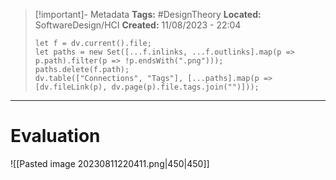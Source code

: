 > [!important]- Metadata
> **Tags:** #DesignTheory 
> **Located:** SoftwareDesign/HCI
> **Created:** 11/08/2023 - 22:04
> ```dataviewjs
> let f = dv.current().file;
> let paths = new Set([...f.inlinks, ...f.outlinks].map(p => p.path).filter(p => !p.endsWith(".png")));
> paths.delete(f.path);
> dv.table(["Connections", "Tags"], [...paths].map(p => [dv.fileLink(p), dv.page(p).file.tags.join("")]));
> ```

___
# Evaluation
![[Pasted image 20230811220411.png|450|450]]